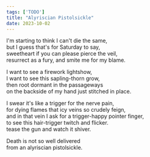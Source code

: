 ```yaml
---
tags: ['TODO']
title: "Alyriscian Pistolsickle"
date: 2023-10-02
---
```


I'm starting to think I can't die the same,  
but I guess that's for Saturday to say,  
sweetheart if you can please pierce the veil,  
resurrect as a fury, and smite me for my blame.

I want to see a firework lightshow,  
I want to see this sapling-thorn grow,  
then root dormant in the passageways  
on the backside of my hand just stitched in place.

I swear it's like a trigger for the nerve pain,  
for dying flames that icy veins so crudely feign,  
and in that vein I ask for a trigger-happy pointer finger,  
to see this hair-trigger twitch and flicker.  
tease the gun and watch it shiver.

Death is not so well delivered  
from an alyriscian pistolsickle.
